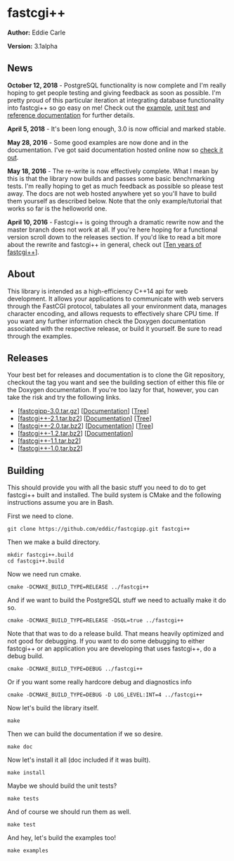 # fastcgi++ #

**Author:** Eddie Carle

**Version:** 3.1alpha

## News ##

**October 12, 2018** - PostgreSQL functionality is now complete and I'm really
hoping to get people testing and giving feedback as soon as possible. I'm
pretty proud of this particular iteration at integrating database functionality
into fastcgi++ so go easy on me! Check out the [example][15], [unit test][16]
and [reference documentation][17] for further details.

**April 5, 2018** - It's been long enough, 3.0 is now official and marked
stable.

**May 28, 2016** - Some good examples are now done and in the documentation.
I've got said documentation hosted online now so [check it out][13].

**May 18, 2016** - The re-write is now effectively complete. What I mean by this
is that the library now builds and passes some basic benchmarking tests. I'm
really hoping to get as much feedback as possible so please test away. The docs
are not web hosted anywhere yet so you'll have to build them yourself as
described below. Note that the only example/tutorial that works so far is the
helloworld one.

**April 10, 2016** - Fastcgi++ is going through a dramatic rewrite now and the
master branch does not work at all. If you're here hoping for a functional
version scroll down to the releases section. If you'd like to read a bit more
about the rewrite and fastcgi++ in general, check out [[Ten years of
fastcgi++][1]].

[1]: https://eddie.isatec.ca/2016/04/10/ten-years-of-fastcgi++.html
[15]: https://isatec.ca/fastcgipp/sql.html
[16]: https://github.com/eddic/fastcgipp/blob/master/tests/sql.cpp
[17]: https://isatec.ca/fastcgipp/namespaceFastcgipp_1_1SQL.html

## About ##

This library is intended as a high-efficiency C++14 api for web development. It
allows your applications to communicate with web servers through the FastCGI
protocol, tabulates all your environment data, manages character encoding, and
allows requests to effectively share CPU time. If you want any further
information check the Doxygen documentation associated with the respective
release, or build it yourself. Be sure to read through the examples.

## Releases ##

Your best bet for releases and documentation is to clone the Git repository,
checkout the tag you want and see the building section of either this file or
the Doxygen documentation. If you're too lazy for that, however, you can take
the risk and try the following links.
 - [[fastcgipp-3.0.tar.gz][12]] [[Documentation][13]] [[Tree][14]]
 - [[fastcgi++-2.1.tar.bz2][2]] [[Documentation][3]] [[Tree][10]]
 - [[fastcgi++-2.0.tar.bz2][4]] [[Documentation][5]] [[Tree][11]]
 - [[fastcgi++-1.2.tar.bz2][6]] [[Documentation][7]]
 - [[fastcgi++-1.1.tar.bz2][8]]
 - [[fastcgi++-1.0.tar.bz2][9]]

[2]: http://download.savannah.nongnu.org/releases/fastcgipp/fastcgi++-2.1.tar.bz2
[3]: http://www.nongnu.org/fastcgipp/doc/2.1
[4]: http://download.savannah.nongnu.org/releases/fastcgipp/fastcgi++-2.0.tar.bz2
[5]: http://www.nongnu.org/fastcgipp/doc/2.0
[6]: http://download.savannah.nongnu.org/releases/fastcgipp/fastcgi++-1.2.tar.bz2
[7]: http://www.nongnu.org/fastcgipp/doc/1.2
[8]: http://download.savannah.nongnu.org/releases/fastcgipp/fastcgi++-1.1.tar.bz2
[9]: http://download.savannah.nongnu.org/releases/fastcgipp/fastcgi++-1.0.tar.bz2 
[10]: https://github.com/eddic/fastcgipp/tree/2.1
[11]: https://github.com/eddic/fastcgipp/tree/2.0
[12]: https://github.com/eddic/fastcgipp/archive/3.0.tar.gz
[13]: https://isatec.ca/fastcgipp
[14]: https://github.com/eddic/fastcgipp/tree/3.0

## Building ##

This should provide you with all the basic stuff you need to do to get fastcgi++
built and installed. The build system is CMake and the following instructions
assume you are in Bash.

First we need to clone.

    git clone https://github.com/eddic/fastcgipp.git fastcgi++

Then we make a build directory.

    mkdir fastcgi++.build
    cd fastcgi++.build

Now we need run cmake.

    cmake -DCMAKE_BUILD_TYPE=RELEASE ../fastcgi++

And if we want to build the PostgreSQL stuff we need to actually make it do so.

    cmake -DCMAKE_BUILD_TYPE=RELEASE -DSQL=true ../fastcgi++

Note that that was to do a release build. That means heavily optimized and not
good for debugging. If you want to do some debugging to either fastcgi++ or an
application you are developing that uses fastcgi++, do a debug build.

    cmake -DCMAKE_BUILD_TYPE=DEBUG ../fastcgi++

Or if you want some really hardcore debug and diagnostics info

    cmake -DCMAKE_BUILD_TYPE=DEBUG -D LOG_LEVEL:INT=4 ../fastcgi++

Now let's build the library itself.

    make

Then we can build the documentation if we so desire.

    make doc

Now let's install it all (doc included if it was built).

    make install

Maybe we should build the unit tests?

    make tests

And of course we should run them as well.

    make test

And hey, let's build the examples too!

    make examples
